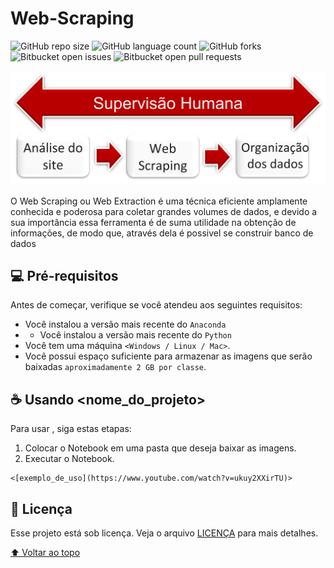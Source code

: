 # Web-Scraping

<!---Esses são exemplos. Veja https://shields.io para outras pessoas ou para personalizar este conjunto de escudos. Você pode querer incluir dependências, status do projeto e informações de licença aqui--->

![GitHub repo size](https://img.shields.io/github/repo-size/iuricode/README-template?style=for-the-badge)
![GitHub language count](https://img.shields.io/github/languages/count/iuricode/README-template?style=for-the-badge)
![GitHub forks](https://img.shields.io/github/forks/iuricode/README-template?style=for-the-badge)
![Bitbucket open issues](https://img.shields.io/bitbucket/issues/iuricode/README-template?style=for-the-badge)
![Bitbucket open pull requests](https://img.shields.io/bitbucket/pr-raw/iuricode/README-template?style=for-the-badge)

<img src="web.png" alt="web">

O Web Scraping ou Web Extraction é uma técnica eficiente amplamente conhecida e poderosa para coletar grandes volumes de dados, e devido a sua importância essa ferramenta é de suma utilidade na obtenção de informações, de modo que, através dela é possivel se construir banco de dados

## 💻 Pré-requisitos

Antes de começar, verifique se você atendeu aos seguintes requisitos:
* Você instalou a versão mais recente do `Anaconda`
* * Você instalou a versão mais recente do `Python`
* Você tem uma máquina `<Windows / Linux / Mac>`.
* Você possui espaço suficiente para armazenar as imagens que serão baixadas `aproximadamente 2 GB por classe`.


## ☕ Usando <nome_do_projeto>

Para usar <Web Scraping>, siga estas etapas:
1. Colocar o Notebook em uma pasta que deseja baixar as imagens.
2. Executar o Notebook.
```
<[exemplo_de_uso](https://www.youtube.com/watch?v=ukuy2XXirTU)>
```


## 📝 Licença

Esse projeto está sob licença. Veja o arquivo [LICENÇA](LICENSE.md) para mais detalhes.

[⬆ Voltar ao topo](#nome-do-projeto)<br>
